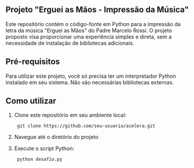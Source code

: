 ## Projeto "Erguei as Mãos - Impressão da Música"
Este repositório contém o código-fonte em Python para a impressão da letra da música "Erguei as Mãos" do Padre Marcelo Rossi. O projeto proposto visa proporcionar uma experiência simples e direta, sem a necessidade de instalação de bibliotecas adicionais.

## Pré-requisitos
Para utilizar este projeto, você só precisa ter um interpretador Python instalado em seu sistema. Não são necessárias bibliotecas externas.

## Como utilizar
1. Clone este repositório em seu ambiente local:

        git clone https://github.com/seu-usuario/acelera.git

2. Navegue até o diretório do projeto

3. Execute o script Python:

        python desafio.py
